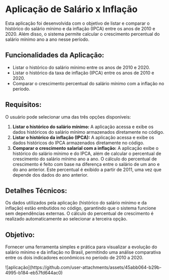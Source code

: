 <h1>Aplicação de Salário x Inflação</h1>
  <p>
    Esta aplicação foi desenvolvida com o objetivo de listar e comparar o histórico do salário mínimo e da inflação (IPCA) 
    entre os anos de 2010 e 2020. Além disso, o sistema permite calcular o crescimento percentual do salário mínimo ano a ano 
    nesse período.
  </p>
  
  <h2>Funcionalidades da Aplicação:</h2>
  <ul>
    <li>Listar o histórico do salário mínimo entre os anos de 2010 e 2020.</li>
    <li>Listar o histórico da taxa de inflação (IPCA) entre os anos de 2010 e 2020.</li>
    <li>Comparar o crescimento percentual do salário mínimo com a inflação no período.</li>
  </ul>
  
  <h2>Requisitos:</h2>
  <p>O usuário pode selecionar uma das três opções disponíveis:</p>
  <ol>
    <li>
      <strong>Listar o histórico do salário mínimo:</strong> A aplicação acessa e exibe os dados históricos do salário mínimo 
      armazenados diretamente no código.
    </li>
    <li>
      <strong>Listar o histórico da inflação (IPCA):</strong> A aplicação acessa e exibe os dados históricos do IPCA 
      armazenados diretamente no código.
    </li>
    <li>
      <strong>Comparar o crescimento salarial com a inflação:</strong> A aplicação exibe o histórico do salário mínimo e do IPCA, 
      além de calcular o percentual de crescimento do salário mínimo ano a ano. 
      O cálculo do percentual de crescimento é feito com base na diferença entre o salário de um ano e do ano anterior. 
      Este percentual é exibido a partir de 2011, uma vez que depende dos dados do ano anterior.
    </li>
  </ol>
  
  <h2>Detalhes Técnicos:</h2>
  <p>
    Os dados utilizados pela aplicação (histórico do salário mínimo e da inflação) estão embutidos no código, 
    garantindo que o sistema funcione sem dependências externas. O cálculo do percentual de crescimento é realizado automaticamente 
    ao selecionar a terceira opção.
  </p>
  
  <h2>Objetivo:</h2>
  <p>
    Fornecer uma ferramenta simples e prática para visualizar a evolução do salário mínimo e da inflação no Brasil, 
    permitindo uma análise comparativa entre os dois indicadores econômicos no período de 2010 a 2020.
  </p>
  ![aplicação](https://github.com/user-attachments/assets/45abb064-b29b-4995-b184-eb57fd644ac0)

